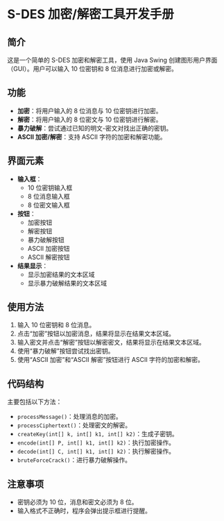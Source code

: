 # S-DES 加密/解密工具开发手册

## 简介
这是一个简单的 S-DES 加密和解密工具，使用 Java Swing 创建图形用户界面（GUI）。用户可以输入 10 位密钥和 8 位消息进行加密或解密。

## 功能
- **加密**：将用户输入的 8 位消息与 10 位密钥进行加密。
- **解密**：将用户输入的 8 位密文与 10 位密钥进行解密。
- **暴力破解**：尝试通过已知的明文-密文对找出正确的密钥。
- **ASCII 加密/解密**：支持 ASCII 字符的加密和解密功能。

## 界面元素
- **输入框**：
  - 10 位密钥输入框
  - 8 位消息输入框
  - 8 位密文输入框
- **按钮**：
  - 加密按钮
  - 解密按钮
  - 暴力破解按钮
  - ASCII 加密按钮
  - ASCII 解密按钮
- **结果显示**：
  - 显示加密结果的文本区域
  - 显示暴力破解结果的文本区域

## 使用方法
1. 输入 10 位密钥和 8 位消息。
2. 点击“加密”按钮以加密消息，结果将显示在结果文本区域。
3. 输入密文并点击“解密”按钮以解密密文，结果将显示在结果文本区域。
4. 使用“暴力破解”按钮尝试找出密钥。
5. 使用“ASCII 加密”和“ASCII 解密”按钮进行 ASCII 字符的加密和解密。

## 代码结构
主要包括以下方法：
- `processMessage()`：处理消息的加密。
- `processCiphertext()`：处理密文的解密。
- `createKey(int[] k, int[] k1, int[] k2)`：生成子密钥。
- `encode(int[] P, int[] k1, int[] k2)`：执行加密操作。
- `decode(int[] C, int[] k1, int[] k2)`：执行解密操作。
- `bruteForceCrack()`：进行暴力破解操作。

## 注意事项
- 密钥必须为 10 位，消息和密文必须为 8 位。
- 输入格式不正确时，程序会弹出提示框进行提醒。

